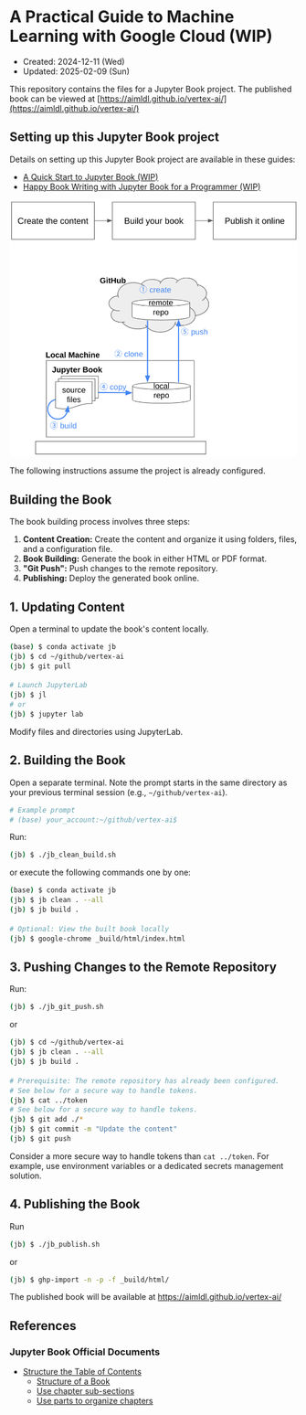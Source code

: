 # A Practical Guide to Machine Learning with Google Cloud (WIP)
* Created: 2024-12-11 (Wed)
* Updated: 2025-02-09 (Sun)

This repository contains the files for a Jupyter Book project. The published book can be viewed at [https://aimldl.github.io/vertex-ai/](https://aimldl.github.io/vertex-ai/)

## Setting up this Jupyter Book project
Details on setting up this Jupyter Book project are available in these guides:
- [A Quick Start to Jupyter Book (WIP)](https://docs.google.com/document/d/1PXdBtuoIniWVbuAqwCFzM44fuYRyVbnd84CvRVcIA3M/edit?tab=t.0#heading=h.nghxr9spi7kt)
- [Happy Book Writing with Jupyter Book for a Programmer (WIP)](https://docs.google.com/document/d/1XQWcRHX990Od6lShArrVzlKUOTdtHs3uFVqvJEp8rqM/edit?tab=t.0)

<img src="img/jupyter_book-entire_process.png">

The following instructions assume the project is already configured.

## Building the Book

The book building process involves three steps:

1. **Content Creation:** Create the content and organize it using folders, files, and a configuration file.
2. **Book Building:** Generate the book in either HTML or PDF format.
3. **"Git Push":** Push changes to the remote repository.
4. **Publishing:** Deploy the generated book online.

## 1. Updating Content
Open a terminal to update the book's content locally.

```bash
(base) $ conda activate jb
(jb) $ cd ~/github/vertex-ai
(jb) $ git pull

# Launch JupyterLab
(jb) $ jl
# or
(jb) $ jupyter lab
```

Modify files and directories using JupyterLab.

## 2. Building the Book
Open a separate terminal. Note the prompt starts in the same directory as your previous terminal session (e.g., `~/github/vertex-ai`).
```bash
# Example prompt
# (base) your_account:~/github/vertex-ai$ 
```
Run:
```bash
(jb) $ ./jb_clean_build.sh
```
or execute the following commands one by one:
```bash
(base) $ conda activate jb
(jb) $ jb clean . --all
(jb) $ jb build .

# Optional: View the built book locally
(jb) $ google-chrome _build/html/index.html
```
## 3. Pushing Changes to the Remote Repository
Run:
```bash
(jb) $ ./jb_git_push.sh
```
or
```bash
(jb) $ cd ~/github/vertex-ai
(jb) $ jb clean . --all
(jb) $ jb build .

# Prerequisite: The remote repository has already been configured.
# See below for a secure way to handle tokens.
(jb) $ cat ../token
# See below for a secure way to handle tokens.
(jb) $ git add ./*
(jb) $ git commit -m "Update the content"
(jb) $ git push
```
Consider a more secure way to handle tokens than `cat ../token`. For example, use environment variables or a dedicated secrets management solution.

## 4. Publishing the Book
Run
```bash
(jb) $ ./jb_publish.sh
```
or
```bash
(jb) $ ghp-import -n -p -f _build/html/
```
The published book will be available at https://aimldl.github.io/vertex-ai/

## References
### Jupyter Book Official Documents
* [Structure the Table of Contents](https://jupyterbook.org/en/stable/structure/toc.html)
  - [Structure of a Book](https://jupyterbook.org/en/stable/structure/toc.html#structure-of-a-book)
  - [Use chapter sub-sections](https://jupyterbook.org/en/stable/structure/toc.html#use-chapter-sub-sections)
  - [Use parts to organize chapters](https://jupyterbook.org/en/stable/structure/toc.html#use-parts-to-organize-chapters)
